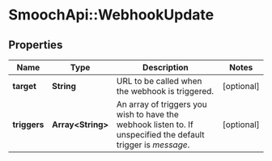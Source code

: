 # SmoochApi::WebhookUpdate

## Properties
Name | Type | Description | Notes
------------ | ------------- | ------------- | -------------
**target** | **String** | URL to be called when the webhook is triggered. | [optional] 
**triggers** | **Array&lt;String&gt;** | An array of triggers you wish to have the webhook listen to. If unspecified the default trigger is *message*. | [optional] 


